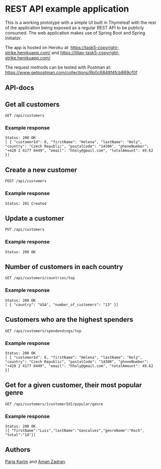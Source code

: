 # REST API example application
This is a working prototype with a simple UI built in Thymeleaf with the rest of the application being exposed as a regular REST API to be publicly consumed.
The web application makes use of Spring Boot and Spring Initializr. 

The app is hosted on Heroku at: https://task5-copyright-strike.herokuapp.com/ and https://lillap-task5-copyright-strike.herokuapp.com/

The request methods can be tested with Postman at: https://www.getpostman.com/collections/6b0c6848f4fcb869cf0f


## API-docs

## Get all customers

`GET /api/customers`

### Example response

    Status: 200 OK
    [ { "customerId": 6, "firstName": "Helena", "lastName": "Holý", "country": "Czech Republic", "postalCode": "14300", "phoneNumber": "+420 2 4177 0449", "email": "hholy@gmail.com", "totalAmount": 49.62 }]


## Create a new customer

`POST /api/customers`

### Example response

    Status: 201 Created  


## Update a customer

`PUT /api/customers`

### Example response

    Status: 200 OK


## Number of customers in each country

`GET /api/customers/countries/top`

### Example response

    Status: 200 OK
    [ { "country": "USA", "number_of_customers": "13" }]


## Customers who are the highest spenders

`GET /api/customers/spendendings/top`

### Example response

    Status: 200 OK
    [ { "customerId": 6, "firstName": "Helena", "lastName": "Holý", "country": "Czech Republic", "postalCode": "14300", "phoneNumber": "+420 2 4177 0449", "email": "hholy@gmail.com", "totalAmount": 49.62 }]

## Get for a given customer, their most popular genre

`GET /api/customers/{customerId}/popular/genre`

### Example response
    Status: 200 OK
    [{ "firstName":"Luis","lastName":"Goncalves","genreName":"Rock",            "total":"14"}]

## Authors

[Paria Karim](https://github.com/lillap) and [Aman Zadran](https://github.com/zadama).
